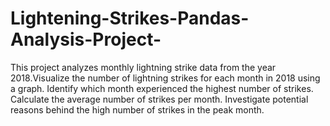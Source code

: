 # Lightening-Strikes-Pandas-Analysis-Project-
This project analyzes monthly lightning strike data from the year 2018.Visualize the number of lightning strikes for each month in 2018 using a graph. Identify which month experienced the highest number of strikes. Calculate the average number of strikes per month. Investigate potential reasons behind the high number of strikes in the peak month.

